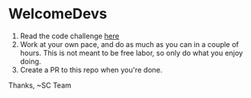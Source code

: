 # WelcomeDevs

1. Read the code challenge [here](https://www.notion.so/ryanstellar/Recruiting-Developer-Challenge-fd9ff6da168d410b9568e480cf2876c2)
2. Work at your own pace, and do as much as you can in a couple of hours. This is not meant to be free labor, so only do what you enjoy doing.
3. Create a PR to this repo when you're done. 

Thanks,
~SC Team
